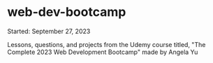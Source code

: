 # web-dev-bootcamp

Started: September 27, 2023

Lessons, questions, and projects from the Udemy course titled, "The Complete 2023 Web Development Bootcamp" made by Angela Yu